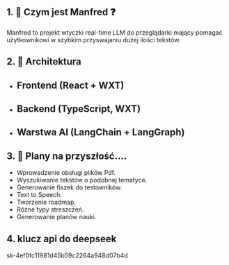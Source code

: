 ## 1. 🤔 Czym jest Manfred ❓
Manfred to projekt wtyczki real-time LLM do przeglądarki mający pomagać użytkownikowi w szybkim przyswajaniu dużej ilości tekstów.


## 2. 👷 Architektura
- **Frontend (React + WXT)**
  - 
- **Backend (TypeScript, WXT)**
  -   
- **Warstwa AI (LangChain + LangGraph)**  
  -

## 3. 🚀 Plany na przyszłość....
- Wprowadzenie obsługi plików Pdf.
- Wyszukiwanie tekstów o podobnej tematyce.
- Generowanie fiszek do testowników.
- Text to Speech.
- Tworzenie roadmap.
- Różne typy streszczeń.
- Generowanie planów nauki.
  
## 4. klucz api do deepseek
sk-4ef0fc11981d45b59c2264a948d07b4d


